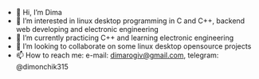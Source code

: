 - 👋 Hi, I’m Dima
- 👀 I’m interested in linux desktop programming in C and C++, backend web developing and electronic engineering
- 🌱 I’m currently practicing C++ and learning electronic engineering
- 💞️ I’m looking to collaborate on some linux desktop opensource projects
- 📫 How to reach me: e-mail: dimarogiv@gmail.com, telegram: @dimonchik315

<!---
dimarogiv/dimarogiv is a ✨ special ✨ repository because its `README.md` (this file) appears on your GitHub profile.
You can click the Preview link to take a look at your changes.
--->
